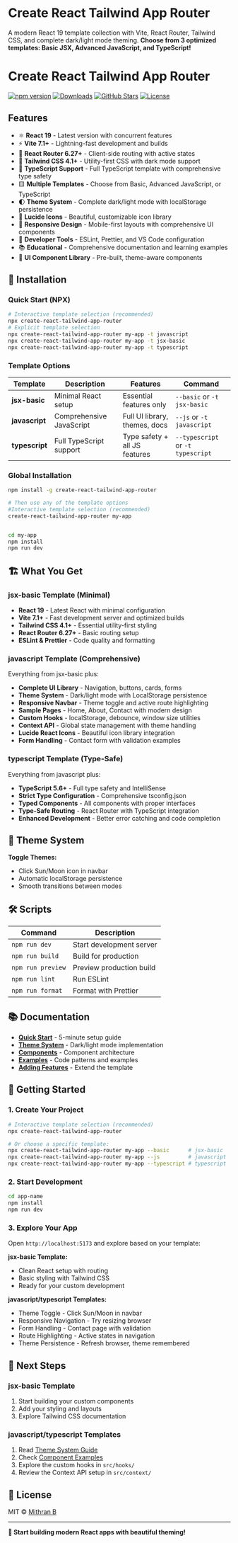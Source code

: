 # Create React Tailwind App Router

A modern React 19 template collection with Vite, React Router, Tailwind CSS, and complete dark/light mode theming. **Choose from 3 optimized templates: Basic JSX, Advanced JavaScript, and TypeScript!**

# Create React Tailwind App Router

[![npm version](https://img.shields.io/npm/v/create-react-tailwind-app-router?logo=npm&color=crimson&style=for-the-badge)](https://www.npmjs.com/package/create-react-tailwind-app-router)
[![Downloads](https://img.shields.io/npm/dt/create-react-tailwind-app-router?logo=npm&color=blue&style=for-the-badge)](https://www.npmjs.com/package/create-react-tailwind-app-router)
[![GitHub Stars](https://img.shields.io/github/stars/MITHRAN-BALACHANDER/ReactTemplate-Tailwind-Router-Prettier?logo=github&color=yellow&style=for-the-badge)](https://github.com/MITHRAN-BALACHANDER/ReactTemplate-Tailwind-Router-Prettier/stargazers)
[![License](https://img.shields.io/github/license/MITHRAN-BALACHANDER/ReactTemplate-Tailwind-Router-Prettier?color=green&style=for-the-badge)](https://github.com/MITHRAN-BALACHANDER/ReactTemplate-Tailwind-Router-Prettier/blob/main/LICENSE)

##  Features

- ⚛️ **React 19** - Latest version with concurrent features
- ⚡ **Vite 7.1+** - Lightning-fast development and builds  
- 🧭 **React Router 6.27+** - Client-side routing with active states
- 🎨 **Tailwind CSS 4.1+** - Utility-first CSS with dark mode support
- 🔷 **TypeScript Support** - Full TypeScript template with comprehensive type safety
- 🟨 **Multiple Templates** - Choose from Basic, Advanced JavaScript, or TypeScript
- 🌓 **Theme System** - Complete dark/light mode with localStorage persistence
- 🎯 **Lucide Icons** - Beautiful, customizable icon library
- 📱 **Responsive Design** - Mobile-first layouts with comprehensive UI components
- 🔧 **Developer Tools** - ESLint, Prettier, and VS Code configuration
- 📚 **Educational** - Comprehensive documentation and learning examples
- 🎨 **UI Component Library** - Pre-built, theme-aware components

## 🚀 Installation

### Quick Start (NPX)

```bash
# Interactive template selection (recommended)
npx create-react-tailwind-app-router 
# Explicit template selection
npx create-react-tailwind-app-router my-app -t javascript
npx create-react-tailwind-app-router my-app -t jsx-basic
npx create-react-tailwind-app-router my-app -t typescript
```

### Template Options

| Template | Description | Features | Command |
|----------|-------------|----------|---------|
| **jsx-basic** | Minimal React setup | Essential features only | `--basic` or `-t jsx-basic` |
| **javascript** | Comprehensive JavaScript | Full UI library, themes, docs | `--js` or `-t javascript` |
| **typescript** | Full TypeScript support | Type safety + all JS features | `--typescript` or `-t typescript` |

### Global Installation

```bash
npm install -g create-react-tailwind-app-router

# Then use any of the template options
#Interactive template selection (recommended)
create-react-tailwind-app-router my-app  


cd my-app
npm install
npm run dev
```

## 🏗️ What You Get

### jsx-basic Template (Minimal)

- **React 19** - Latest React with minimal configuration
- **Vite 7.1+** - Fast development server and optimized builds
- **Tailwind CSS 4.1+** - Essential utility-first styling
- **React Router 6.27+** - Basic routing setup
- **ESLint & Prettier** - Code quality and formatting

### javascript Template (Comprehensive)

Everything from jsx-basic plus:

- **Complete UI Library** - Navigation, buttons, cards, forms
- **Theme System** - Dark/light mode with LocalStorage persistence
- **Responsive Navbar** - Theme toggle and active route highlighting
- **Sample Pages** - Home, About, Contact with modern design
- **Custom Hooks** - localStorage, debounce, window size utilities
- **Context API** - Global state management with theme handling
- **Lucide React Icons** - Beautiful icon library integration
- **Form Handling** - Contact form with validation examples

### typescript Template (Type-Safe)

Everything from javascript plus:

- **TypeScript 5.6+** - Full type safety and IntelliSense
- **Strict Type Configuration** - Comprehensive tsconfig.json
- **Typed Components** - All components with proper interfaces
- **Type-Safe Routing** - React Router with TypeScript integration
- **Enhanced Development** - Better error catching and code completion

## 🎨 Theme System

**Toggle Themes:**

- Click Sun/Moon icon in navbar
- Automatic localStorage persistence
- Smooth transitions between modes

## 🛠️ Scripts

| Command | Description |
|---------|-------------|
| `npm run dev` | Start development server |
| `npm run build` | Build for production |
| `npm run preview` | Preview production build |
| `npm run lint` | Run ESLint |
| `npm run format` | Format with Prettier |

## 📚 Documentation

- **[Quick Start](./docs/quick-start.md)** - 5-minute setup guide
- **[Theme System](./docs/theme-system.md)** - Dark/light mode implementation  
- **[Components](./docs/components.md)** - Component architecture
- **[Examples](./docs/examples.md)** - Code patterns and examples
- **[Adding Features](./docs/adding-features.md)** - Extend the template

## 🎯 Getting Started

### 1. Create Your Project

```bash
# Interactive template selection (recommended)
npx create-react-tailwind-app-router 

# Or choose a specific template:
npx create-react-tailwind-app-router my-app --basic      # jsx-basic
npx create-react-tailwind-app-router my-app --js         # javascript  
npx create-react-tailwind-app-router my-app --typescript # typescript
```

### 2. Start Development

```bash
cd app-name
npm install
npm run dev
```

### 3. Explore Your App

Open `http://localhost:5173` and explore based on your template:

**jsx-basic Template:**

- Clean React setup with routing
- Basic styling with Tailwind CSS
- Ready for your custom development

**javascript/typescript Templates:**

- Theme Toggle - Click Sun/Moon in navbar
- Responsive Navigation - Try resizing browser  
- Form Handling - Contact page with validation
- Route Highlighting - Active states in navigation
- Theme Persistence - Refresh browser, theme remembered

## 🚦 Next Steps

### jsx-basic Template

1. Start building your custom components
2. Add your styling and layouts
3. Explore Tailwind CSS documentation

### javascript/typescript Templates

1. Read [Theme System Guide](./docs/theme-system.md)
2. Check [Component Examples](./docs/components.md)
3. Explore the custom hooks in `src/hooks/`
4. Review the Context API setup in `src/context/`

## 📄 License

MIT © [Mithran B](https://github.com/MITHRAN-BALACHANDER)

---

**🚀 Start building modern React apps with beautiful theming!**
